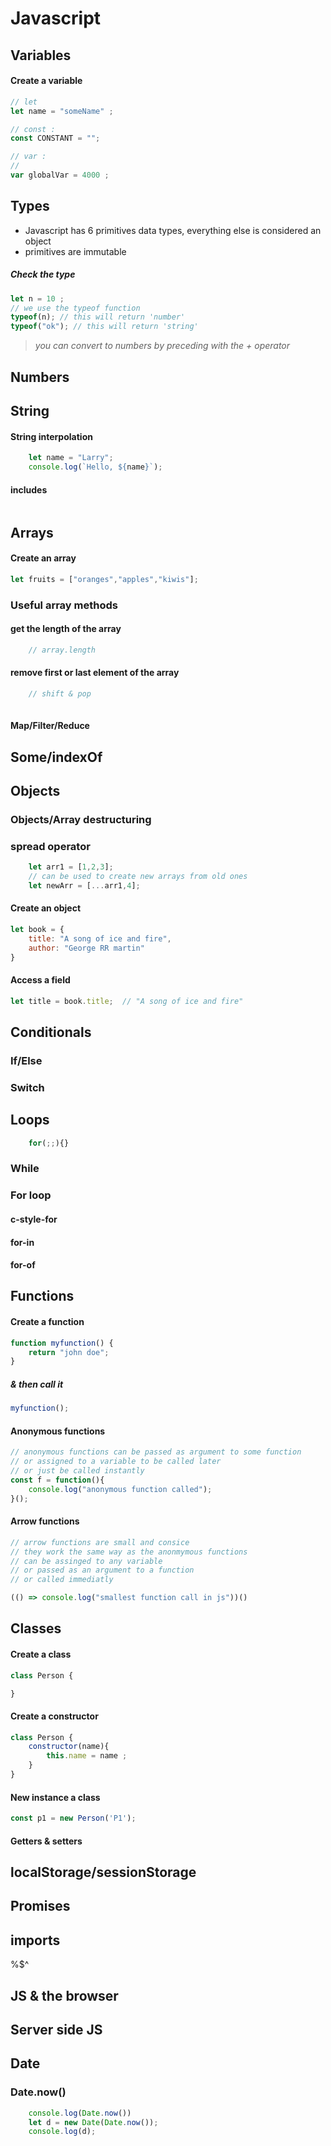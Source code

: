 # Javascript
## Variables 
#### Create a variable
```js
// let
let name = "someName" ;

// const :
const CONSTANT = "";

// var :
//
var globalVar = 4000 ;
```

## Types 
* Javascript has 6 primitives data types, everything else is considered an object
* primitives are immutable

##### Check the type
```js
let n = 10 ; 
// we use the typeof function 
typeof(n); // this will return 'number'
typeof("ok"); // this will return 'string'
```
> *you can convert to numbers by preceding with the + operator*
## Numbers

## String
#### String interpolation
```js 
	let name = "Larry";
	console.log(`Hello, ${name}`);
```
#### includes
```js
``` 
## Arrays
#### Create an array
```js
let fruits = ["oranges","apples","kiwis"];
```
### Useful array methods
#### get the length of the array
```js
	// array.length

```
#### remove first or last element of the array 
```js
	// shift & pop
	
```

#### Map/Filter/Reduce


## Some/indexOf

## Objects


### Objects/Array destructuring
 

### spread operator
```js
	let arr1 = [1,2,3];
	// can be used to create new arrays from old ones
	let newArr = [...arr1,4];
```


#### Create an object 
```js
let book = {
	title: "A song of ice and fire",
	author: "George RR martin"
}
```

#### Access a field

```js
let title = book.title;  // "A song of ice and fire"
```

## Conditionals
### If/Else
### Switch

## Loops
```js
	for(;;){}
```
### While
### For loop
#### c-style-for
#### for-in
#### for-of

## Functions
#### Create a function

```js
function myfunction() {
	return "john doe"; 
}	

```
##### & then call it 
```js
myfunction();
```
#### Anonymous functions
```js
// anonymous functions can be passed as argument to some function
// or assigned to a variable to be called later
// or just be called instantly
const f = function(){
	console.log("anonymous function called");
}();
```

#### Arrow functions
```js
// arrow functions are small and consice
// they work the same way as the anonmymous functions
// can be assinged to any variable
// or passed as an argument to a function
// or called immediatly

(() => console.log("smallest function call in js"))() 

```
## Classes
#### Create a class
```js
class Person {

}
```

#### Create a constructor
```js
class Person {
	constructor(name){
		this.name = name ; 
	}
}
```

#### New instance a class
```js 
const p1 = new Person('P1');
```
#### Getters & setters

## localStorage/sessionStorage

## Promises

## imports

%$^

## JS & the browser

## Server side JS


## Date
### Date.now()
```js
	console.log(Date.now())
	let d = new Date(Date.now());
	console.log(d);
```